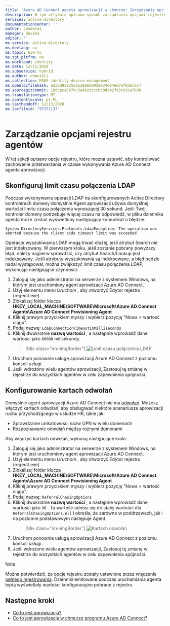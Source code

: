```yaml
---
title: 'Azure AD Connect agenta aprowizacji w chmurze: Zarządzanie opcjami rejestru | Microsoft Docs'
description: W tym artykule opisano sposób zarządzania opcjami rejestru w Azure AD Connect agenta aprowizacji w chmurze.
services: active-directory
documentationcenter: ''
author: cmmdesai
manager: daveba
editor: ''
ms.service: active-directory
ms.devlang: na
ms.topic: how-to
ms.tgt_pltfrm: na
ms.workload: identity
ms.date: 12/11/2020
ms.subservice: hybrid
ms.author: chmutali
ms.collection: M365-identity-device-management
ms.openlocfilehash: ad3bd938355d138e660958e34d046d7af03e75c7
ms.sourcegitcommit: 1bdcaca5978c3a4929cccbc8dc42fc0c93ca7b30
ms.translationtype: MT
ms.contentlocale: pl-PL
ms.lasthandoff: 12/13/2020
ms.locfileid: "97371137"
---
```

# <a name="manage-agent-registry-options"></a>Zarządzanie opcjami rejestru agentów

W tej sekcji opisano opcje rejestru, które można ustawić, aby kontrolować zachowanie przetwarzania w czasie wykonywania Azure AD Connect agenta aprowizacji. 

## <a name="configure-ldap-connection-timeout"></a>Skonfiguruj limit czasu połączenia LDAP
Podczas wykonywania operacji LDAP na skonfigurowanych Active Directory kontrolerach domeny domyślnie Agent aprowizacji używa domyślnej wartości limitu czasu połączenia wynoszącej 30 sekund. Jeśli Twój kontroler domeny potrzebuje więcej czasu na odpowiedź, w pliku dziennika agenta może zostać wyświetlony następujący komunikat o błędzie: 

`
System.DirectoryServices.Protocols.LdapException: The operation was aborted because the client side timeout limit was exceeded.
`

Operacje wyszukiwania LDAP mogą trwać dłużej, jeśli atrybut Search nie jest indeksowany. W pierwszym kroku, jeśli zostanie pobrany powyższy błąd, należy najpierw sprawdzić, czy atrybut Search/Lookup jest [indeksowany](https://docs.microsoft.com/windows/win32/ad/indexed-attributes). Jeśli atrybuty wyszukiwania są indeksowane, a błąd będzie nadal występował, można zwiększyć limit czasu połączenia LDAP, wykonując następujące czynności: 

1. Zaloguj się jako administrator na serwerze z systemem Windows, na którym jest uruchomiony agent aprowizacji Azure AD Connect.
1. Użyj elementu menu *Uruchom* , aby otworzyć Edytor rejestru (regedit.exe) 
1. Zlokalizuj folder klucza **HKEY_LOCAL_MACHINE\SOFTWARE\Microsoft\Azure AD Connect Agents\Azure AD Connect Provisioning Agent**
1. Kliknij prawym przyciskiem myszy i wybierz pozycję "Nowa > wartość ciągu".
1. Podaj nazwę: `LdapConnectionTimeoutInMilliseconds`
1. Kliknij dwukrotnie **nazwę wartości** , a następnie wprowadź dane wartości jako `60000` milisekundy.
    > [!div class="mx-imgBorder"]
    > ![Limit czasu połączenia LDAP](media/how-to-manage-registry-options/ldap-connection-timeout.png)
1. Uruchom ponownie usługę aprowizacji Azure AD Connect z poziomu konsoli *usługi* .
1. Jeśli wdrożono wielu agentów aprowizacji, Zastosuj tę zmianę w rejestrze do wszystkich agentów w celu zapewnienia spójności. 

## <a name="configure-referral-chasing"></a>Konfigurowanie kartach odwołań
Domyślnie agent aprowizacji Azure AD Connect nie ma [odwołań](https://docs.microsoft.com/windows/win32/ad/referrals). Możesz włączyć kartach odwołań, aby obsługiwać niektóre scenariusze aprowizacji ruchu przychodzącego w usłudze HR, takie jak: 
* Sprawdzanie unikatowości nazw UPN w wielu domenach
* Rozpoznawanie odwołań między różnymi domenami

Aby włączyć kartach odwołań, wykonaj następujące kroki:

1. Zaloguj się jako administrator na serwerze z systemem Windows, na którym jest uruchomiony agent aprowizacji Azure AD Connect.
1. Użyj elementu menu *Uruchom* , aby otworzyć Edytor rejestru (regedit.exe) 
1. Zlokalizuj folder klucza **HKEY_LOCAL_MACHINE\SOFTWARE\Microsoft\Azure AD Connect Agents\Azure AD Connect Provisioning Agent**
1. Kliknij prawym przyciskiem myszy i wybierz pozycję "Nowa > wartość ciągu".
1. Podaj nazwę: `ReferralChasingOptions`
1. Kliknij dwukrotnie **nazwę wartości** , a następnie wprowadź dane wartości jako `96` . Ta wartość odnosi się do stałej wartości dla `ReferralChasingOptions.All` i określa, że zarówno w poddrzewach, jak i na poziomie podstawowym następuje Agent. 
    > [!div class="mx-imgBorder"]
    > ![Kartach odwołań](media/how-to-manage-registry-options/referral-chasing.png)
1. Uruchom ponownie usługę aprowizacji Azure AD Connect z poziomu konsoli *usługi* .
1. Jeśli wdrożono wielu agentów aprowizacji, Zastosuj tę zmianę w rejestrze do wszystkich agentów w celu zapewnienia spójności.

> [!NOTE]
> Można potwierdzić, że opcje rejestru zostały ustawione przez włączenie [pełnego rejestrowania](how-to-troubleshoot.md#log-files). Dzienniki emitowane podczas uruchamiania agenta będą wyświetlały wartości konfiguracyjne pobrane z rejestru. 

## <a name="next-steps"></a>Następne kroki 

- [Co to jest aprowizacja?](what-is-provisioning.md)
- [Co to jest aprowizacja w chmurze programu Azure AD Connect?](what-is-cloud-provisioning.md)

